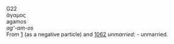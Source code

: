 <body>
  <p>G22<br>  ἄγαμος  <br> agamos  <br><i>ag‘-am-os </i><br>From <a href="g0001.htm">1</a> (as a negative particle) and <a href="g1062.htm">1062</a>  <i>unmarried:</i> - unmarried.<br></p>
 </body>